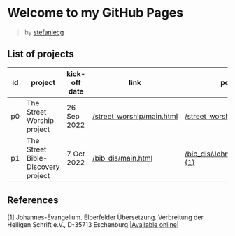 # Welcome to my GitHub Pages

> by [stefaniecg](mailto:stefaniecg@icloud.com)

## List of projects

| id  | project                            | kick-off date | link                                                   | pdf                                                                     |
| --- | ---------------------------------- | ------------- | ------------------------------------------------------ | ----------------------------------------------------------------------- |
| p0  | The Street Worship project         | 26 Sep 2022   | [/street_worship/main.html](/street_worship/main.html) | [/street_worship/main.pdf](/street_worship/main.pdf)                    |
| p1  | The Street Bible-Discovery project | 7 Oct 2022    | [/bib_dis/main.html](/bib_dis/main.html)               | [/bib_dis/John_Gospel.pdf](/bib_dis/John_Gospel.pdf) [(1)](#references) |

## References

[1] Johannes-Evangelium. Elberfelder Übersetzung. Verbreitung der Heiligen Schrift e.V., D-35713 Eschenburg [|Available online|](https://www.vdhs.de/index.php?shop.article.884&tax=11357)
